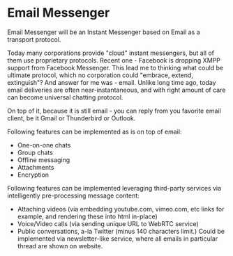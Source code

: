 Email Messenger
===============

Email Messenger will be an Instant Messenger based on Email as a transport protocol.

Today many corporations provide "cloud" instant messengers, but all of them use proprietary
protocols. Recent one - Facebook is dropping XMPP support from Facebook Messenger. This lead
me to thinking what could be ultimate protocol, which no corporation could "embrace, extend, extinguish"?
And answer for me was - email. Unlike long time ago, today email deliveries are often near-instantaneous,
and with right amount of care can become universal chatting protocol.

On top of it, because it is still email - you can reply from you favorite email client, be it Gmail or
Thunderbird or Outlook.

Following features can be implemented as is on top of email:

* One-on-one chats
* Group chats
* Offline messaging
* Attachments
* Encryption

Following features can be implemented leveraging third-party services via intelligently pre-processing message content:

* Attaching videos (via embedding youtube.com, vimeo.com, etc links for example, and rendering these into
  html in-place)
* Voice/Video calls (via sending unique URL to WebRTC service)
* Public conversations, a-la Twitter (minus 140 characters limit.) Could be implemented via newsletter-like
  service, where all emails in particular thread are shown on website.
